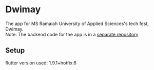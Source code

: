 # Dwimay
The app for MS Ramaiah University of Applied Sciences's tech fest, Dwimay.<br>Note: The backend code for the app is in a [separate repository](github.com/cynergy-ruas/dwimay_backend)

## Setup
flutter version used: 1.9.1+hotfix.6
